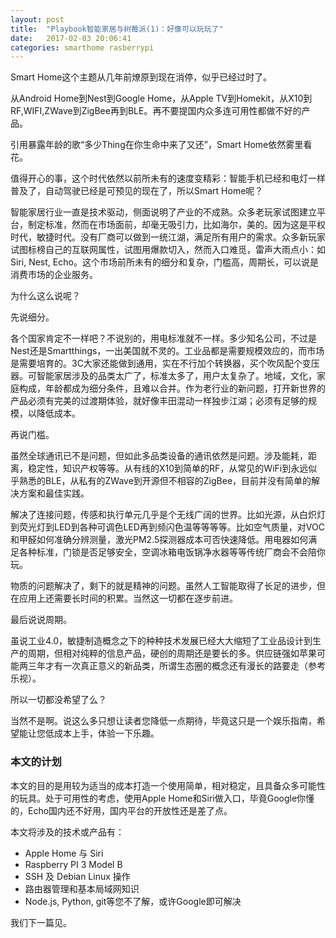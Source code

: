 ```yaml
---
layout: post
title:  "Playbook智能家居与树莓派(1)：好像可以玩玩了"
date:   2017-02-03 20:06:41
categories: smarthome rasberrypi
---
```


Smart Home这个主题从几年前燎原到现在消停，似乎已经过时了。

从Android Home到Nest到Google Home，从Apple TV到Homekit，从X10到RF,WIFI,ZWave到ZigBee再到BLE。再不要提国内众多连可用性都做不好的产品。

引用暴露年龄的歌“多少Thing在你生命中来了又还”，Smart Home依然雾里看花。

值得开心的事，这个时代依然以前所未有的速度变精彩：智能手机已经和电灯一样普及了，自动驾驶已经是可预见的现在了，所以Smart Home呢？

智能家居行业一直是技术驱动，侧面说明了产业的不成熟。众多老玩家试图建立平台，制定标准，然而在市场面前，却毫无吸引力，比如海尔，美的。因为这是平权时代，敏捷时代。没有厂商可以做到一统江湖，满足所有用户的需求。众多新玩家试图标榜自己的互联网属性，试图用爆款切入，然而入口难觅，雷声大雨点小：如Siri, Nest, Echo。这个市场前所未有的细分和复杂，门槛高，周期长，可以说是消费市场的企业服务。

为什么这么说呢？

先说细分。

各个国家肯定不一样吧？不说别的，用电标准就不一样。多少知名公司，不过是Nest还是Smartthings，一出美国就不灵的。工业品都是需要规模效应的，而市场是需要培育的。3C大家还能做到通用，实在不行加个转换器，买个吹风配个变压器。可智能家居涉及的品类太广了，标准太多了，用户太复杂了。地域，文化，家庭构成，年龄都成为细分条件，且难以合并。作为老行业的新问题，打开新世界的产品必须有完美的过渡期体验，就好像丰田混动一样独步江湖；必须有足够的规模，以降低成本。

再说门槛。

虽然全球通讯已不是问题，但如此多品类设备的通讯依然是问题。涉及能耗，距离，稳定性，知识产权等等。从有线的X10到简单的RF，从常见的WiFi到永远似乎熟悉的BLE，从私有的ZWave到开源但不相容的ZigBee，目前并没有简单的解决方案和最佳实践。

解决了连接问题，传感和执行单元几乎是个无线广阔的世界。比如光源，从白炽灯到荧光灯到LED到各种可调色LED再到频闪色温等等等等。比如空气质量，对VOC和甲醛如何准确分辨测量，激光PM2.5探测器成本可否快速降低。用电器如何满足各种标准，门锁是否足够安全，空调冰箱电饭锅净水器等等传统厂商会不会陪你玩。

物质的问题解决了，剩下的就是精神的问题。虽然人工智能取得了长足的进步，但在应用上还需要长时间的积累。当然这一切都在逐步前进。

最后说说周期。

虽说工业4.0，敏捷制造概念之下的种种技术发展已经大大缩短了工业品设计到生产的周期，但相对纯粹的信息产品，硬创的周期还是要长的多。供应链强如苹果可能两三年才有一次真正意义的新品类，所谓生态圈的概念还有漫长的路要走（参考乐视）。

所以一切都没希望了么？

当然不是啊。说这么多只想让读者您降低一点期待，毕竟这只是一个娱乐指南，希望能让您低成本上手，体验一下乐趣。

### 本文的计划

本文的目的是用较为适当的成本打造一个使用简单，相对稳定，且具备众多可能性的玩具。处于可用性的考虑，使用Apple Home和Siri做入口，毕竟Google你懂的，Echo国内还不好用，国内平台的开放性还是差了点。

本文将涉及的技术或产品有：

* Apple Home 与 Siri
* Raspberry PI 3 Model B
* SSH 及 Debian Linux 操作
* 路由器管理和基本局域网知识
* Node.js, Python, git等您不了解，或许Google即可解决

我们下一篇见。
